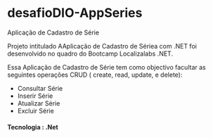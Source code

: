 # desafioDIO-AppSeries

Aplicação de Cadastro de Série

Projeto intitulado AAplicação de Cadastro de Sériea com .NET  foi desenvolvido no quadro do Bootcamp Localizalabs .NET.

Essa Aplicação de Cadastro de Série  tem como objectivo facultar as seguintes operações CRUD ( create, read, update, e delete):
  - Consultar Série
  - Inserir Série
  - Atualizar Série
  - Excluir Série

#### Tecnologia : .Net
